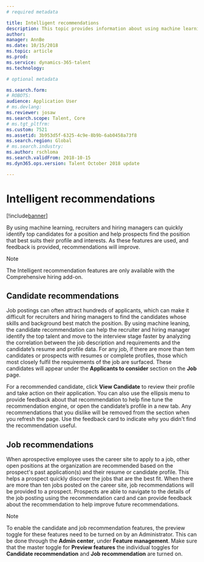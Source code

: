 ```yaml
---
# required metadata

title: Intelligent recommendations
description: This topic provides information about using machine learning to get job and job candidate recommendations.
author: 
manager: AnnBe
ms.date: 10/15/2018
ms.topic: article
ms.prod: 
ms.service: dynamics-365-talent
ms.technology: 

# optional metadata

ms.search.form: 
# ROBOTS: 
audience: Application User
# ms.devlang: 
ms.reviewer: josaw
ms.search.scope: Talent, Core
# ms.tgt_pltfrm: 
ms.custom: 7521
ms.assetid: 3b953d5f-6325-4c9e-8b9b-6ab0458a73f8
ms.search.region: Global
# ms.search.industry: 
ms.author: rschloma
ms.search.validFrom: 2018-10-15
ms.dyn365.ops.version: Talent October 2018 update

---
```


# Intelligent recommendations
[!include[banner](../includes/banner.md)]

By using machine learning, recruiters and hiring managers can quickly identify top candidates for a position and help prospects find the position that best suits their profile and interests. As these features are used, and feedback is provided, recommendations will improve.

> [!NOTE] 
> The Intelligent recommendation features are only available with the Comprehensive hiring add-on.

## Candidate recommendations

Job postings can often attract hundreds of applicants, which can make it difficult for recruiters and hiring managers to find the candidates whose skills and background best match the position. By using machine leaning, the candidate recommendation can help the recruiter and hiring manager identify the top talent and move to the interview stage faster by analyzing the correlation between the job description and requirements and the candidate’s resume and profile data. For any job, if there are more than tem candidates or prospects with resumes or complete profiles, those which most closely fulfil the requirements of the job are surfaced. These candidates will appear under the **Applicants to consider** section on the **Job** page.

For a recommended candidate, click **View Candidate** to review their profile and take action on their application. You can also use the ellipsis menu to provide feedback about that recommendation to help fine tune the recommendation engine, or open the candidate’s profile in a new tab. Any recommendations that you dislike will be removed from the section when you refresh the page. Use the feedback card to indicate why you didn't find the recommendation useful.

## Job recommendations 

When aprospective employee uses the career site to apply to a job, other open positions at the organization are recommended based on the prospect's past application(s) and their resume or candidate profile. This helps a prospect quickly discover the jobs that are the best fit. When there are more than ten jobs posted on the career site, job recommendations will be provided to a prospect. Prospects are able
to navigate to the details of the job posting using the recommendation card and can provide feedback about the recommendation to help improve future recommendations.

> [!NOTE] 
> To enable the candidate and job recommendation features, the preview toggle for these features need to be turned on by an
Administrator. This can be done through the **Admin center**, under **Feature management**. Make sure that the master toggle for **Preview features** the individual toggles for **Candidate recommendation** and **Job recommendation** are turned on.

